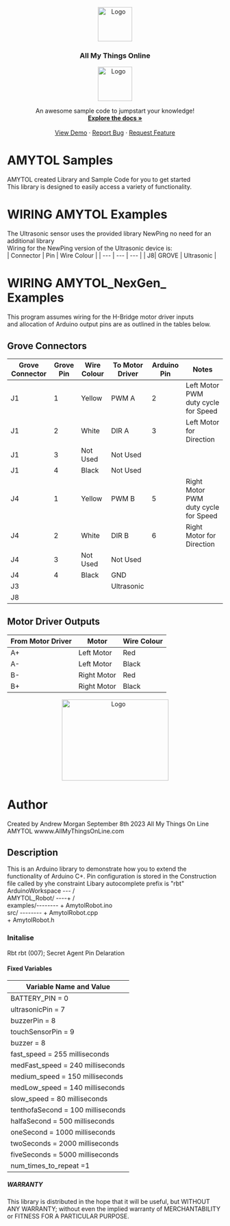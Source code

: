 <div align="center">
  <a href="https://github.com/and900/Reference/blob/main/images/">
    <img src="https://github.com/and900/Reference/blob/main/images/logo.jpg" alt="Logo" width="80" height="80">
  </a>

  <h3 align="center">All My Things Online</h3>
<img src="https://github.com/and900/Reference/blob/main/images/I_Amytol_L_0.png" alt="Logo" width="80" height="80">
  <p align="center">
    An awesome sample code to jumpstart your knowledge!
    <br />
    <a href="https://github.com/and900/AMYTOL_Robot/blob/main/AMYTOL_Robot"><strong>Explore the docs »</strong></a>
    <br />
    <br />
    <a href="https://www.youtube.com/watch?v=L_zvMeMQ19U">View Demo</a>
    ·
    <a href="https://github.com/and900/AMYTOL_Robot/blob/main/AMYTOL_Robot/issues">Report Bug</a>
    ·
    <a href="https://github.com/and900/AMYTOL_Robot/blob/main/AMYTOL_Robot/issues">Request Feature</a>
  </p>
</div>

  <h3 align="left"></h3>

# AMYTOL Samples
AMYTOL created Library and Sample Code for you to get started
    <br />
This library is designed to easily access a variety of functionality.
    <br />
# WIRING AMYTOL Examples
The Ultrasonic sensor uses the provided library NewPing no need for an additional library 
  <br />
Wiring for the NewPing version of the Ultrasonic device is:
  <br />
| Connector | Pin | Wire Colour |
| --- | --- | --- |
| J8| GROVE | Ultrasonic |
# WIRING AMYTOL_NexGen_ Examples
This program assumes wiring for the H-Bridge motor driver inputs 
  <br />
and allocation of Arduino output pins are as outlined in the tables below.
  <br />
## Grove Connectors 
| Grove Connector | Grove Pin | Wire Colour | To Motor Driver | Arduino Pin | Notes |
| --- | --- | --- | --- | -- | -- |
| J1| 1| Yellow| PWM A | 2 | Left Motor PWM duty cycle for Speed |
| J1| 2| White| DIR A | 3 | Left Motor for Direction |
| J1| 3| Not Used| Not Used | |
| J1| 4| Black| Not Used | |
| J4| 1| Yellow| PWM B| 5 | Right Motor PWM duty cycle for Speed |
| J4| 2| White| DIR B | 6 | Right Motor for Direction |
| J4| 3| Not Used| Not Used | |
| J4| 4| Black| GND | |
| J3| || Ultrasonic| |
| J8| || | |
 
## Motor Driver Outputs

| From Motor Driver | Motor | Wire Colour | 
| --- | --- | --- |
| A+ | Left Motor | Red |
| A- | Left Motor | Black |
| B- | Right Motor | Red |   
| B+ | Right Motor | Black | 

<div align="center">
<a href="https://github.com/and900/Reference/blob/main/images/">
    <img src="https://github.com/and900/Reference/blob/main/images/NEXTGEN%20ROBOT.png" alt="Logo" width="249" height="189">
</a>
</div>


# Author
  Created by Andrew Morgan September 8th 2023
  All My Things On Line AMYTOL
  wwww.AllMyThingsOnLine.com

## Description
This is an Arduino library to demonstrate how you to extend the functionality of Arduino C+.
Pin configuration is stored in the Construction file called by yhe constraint
Libary autocomplete prefix is "rbt" 
<br />
   ArduinoWorkspace --- /
<br />
       AMYTOL_Robot/ ----+ /
<br />
           examples/--------   + AmytolRobot.ino
<br />
               src/ --------   + AmytolRobot.cpp
<br />
                               + AmytolRobot.h

### Initalise 
Rbt rbt (007);   Secret Agent Pin Delaration

#### Fixed Variables
| Variable Name and Value |
| --- | 
| BATTERY_PIN = 0 |
| ultrasonicPin = 7 |
| buzzerPin = 8 |
| touchSensorPin = 9 |
| buzzer = 8 |
| fast_speed = 255 milliseconds |
| medFast_speed = 240 milliseconds |
| medium_speed = 150 milliseconds |
| medLow_speed = 140 milliseconds |
| slow_speed = 80 milliseconds |
| tenthofaSecond = 100 milliseconds |
| halfaSecond = 500 milliseconds |
| oneSecond = 1000 milliseconds |
| twoSeconds = 2000 milliseconds |
| fiveSeconds = 5000 milliseconds |
| num_times_to_repeat =1 |

##### WARRANTY
This library is distributed in the hope that it will be useful,
but WITHOUT ANY WARRANTY; without even the implied warranty of
MERCHANTABILITY or FITNESS FOR A PARTICULAR PURPOSE.
